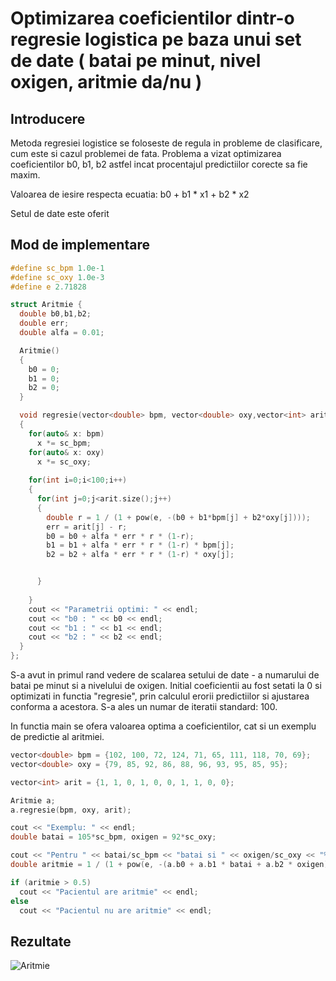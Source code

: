 # Optimizarea coeficientilor dintr-o regresie logistica pe baza unui set de date ( batai pe minut, nivel oxigen, aritmie da/nu )


## Introducere

Metoda regresiei logistice se foloseste de regula in probleme de clasificare, cum este si cazul problemei de fata.
Problema a vizat optimizarea coeficientilor b0, b1, b2 astfel incat procentajul predictiilor corecte sa fie maxim.

Valoarea de iesire respecta ecuatia: b0 + b1 * x1 + b2 * x2

Setul de date este oferit

## Mod de implementare

```cpp
#define sc_bpm 1.0e-1
#define sc_oxy 1.0e-3
#define e 2.71828

struct Aritmie {
  double b0,b1,b2;
  double err;
  double alfa = 0.01;

  Aritmie()
  {
    b0 = 0;
    b1 = 0;
    b2 = 0;
  }

  void regresie(vector<double> bpm, vector<double> oxy,vector<int> arit)
  {
    for(auto& x: bpm)
      x *= sc_bpm;
    for(auto& x: oxy)
      x *= sc_oxy;
    
    for(int i=0;i<100;i++)
    {
      for(int j=0;j<arit.size();j++)
      {
        double r = 1 / (1 + pow(e, -(b0 + b1*bpm[j] + b2*oxy[j])));
        err = arit[j] - r;
        b0 = b0 + alfa * err * r * (1-r);
        b1 = b1 + alfa * err * r * (1-r) * bpm[j];
        b2 = b2 + alfa * err * r * (1-r) * oxy[j];


      }
      
    }
    cout << "Parametrii optimi: " << endl;
    cout << "b0 : " << b0 << endl;
    cout << "b1 : " << b1 << endl;
    cout << "b2 : " << b2 << endl;
  }
};
```

S-a avut in primul rand vedere de scalarea setului de date - a numarului de batai pe minut si a nivelului de oxigen. Initial coeficientii au fost setati la 0 si optimizati
in functia "regresie", prin calculul erorii predictiilor si ajustarea conforma a acestora. S-a ales un numar de iteratii standard: 100.

In functia main se ofera valoarea optima a coeficientilor, cat si un exemplu de predictie al aritmiei.

```cpp
vector<double> bpm = {102, 100, 72, 124, 71, 65, 111, 118, 70, 69};
vector<double> oxy = {79, 85, 92, 86, 88, 96, 93, 95, 85, 95};

vector<int> arit = {1, 1, 0, 1, 0, 0, 1, 1, 0, 0};

Aritmie a;
a.regresie(bpm, oxy, arit);

cout << "Exemplu: " << endl;
double batai = 105*sc_bpm, oxigen = 92*sc_oxy;

cout << "Pentru " << batai/sc_bpm << "batai si " << oxigen/sc_oxy << "% nivel oxigen" << endl;
double aritmie = 1 / (1 + pow(e, -(a.b0 + a.b1 * batai + a.b2 * oxigen)));

if (aritmie > 0.5)
  cout << "Pacientul are aritmie" << endl;
else
  cout << "Pacientul nu are aritmie" << endl;
```

## Rezultate

![Aritmie](https://github.com/Motanovici/Cpp-Optimization-Algorithms/blob/main/Examples/Arrhythmia/img/results.png)
